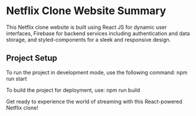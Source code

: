 # Netflix Clone Website Summary

This Netflix clone website is built using React JS for dynamic user interfaces, Firebase for backend services including authentication and data storage, and styled-components for a sleek and responsive design.

## Project Setup

To run the project in development mode, use the following command: npm run start


To build the project for deployment, use: npm run build


Get ready to experience the world of streaming with this React-powered Netflix clone!
